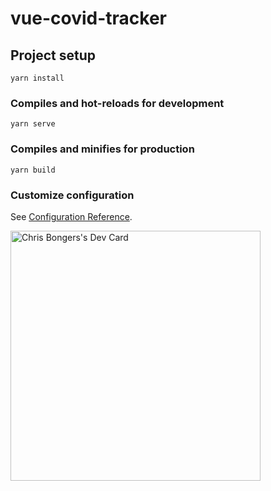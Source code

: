 # vue-covid-tracker

## Project setup
```
yarn install
```

### Compiles and hot-reloads for development
```
yarn serve
```

### Compiles and minifies for production
```
yarn build
```

### Customize configuration
See [Configuration Reference](https://cli.vuejs.org/config/).

<a href="https://app.daily.dev/MiguelMateot"><img src="https://github.com/MiguelMateoTavarez/nodetable/blob/main/devcard.svg" width="400" alt="Chris Bongers's Dev Card"/></a>
